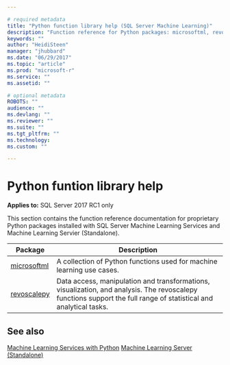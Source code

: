 ```yaml
---

# required metadata
title: "Python function library help (SQL Server Machine Learning)"
description: "Function reference for Python packages: microsoftml, revoscalepy"
keywords: ""
author: "HeidiSteen"
manager: "jhubbard"
ms.date: "06/29/2017"
ms.topic: "article"
ms.prod: "microsoft-r"
ms.service: ""
ms.assetid: ""

# optional metadata
ROBOTS: ""
audience: ""
ms.devlang: ""
ms.reviewer: ""
ms.suite: ""
ms.tgt_pltfrm: ""
ms.technology:
ms.custom: ""

---
```


# Python funtion library help

**Applies to:** SQL Server 2017 RC1 only

This section contains the function reference documentation for proprietary Python packages installed with SQL Server Machine Learning Services and Machine Learning Servier (Standalone).

|Package | Description |
|----|----|
|[microsoftml](microsoftml/index.md)|A collection of Python functions used for machine learning use cases.|
|[revoscalepy](revoscalepy/index.md) | Data access, manipulation and transformations, visualization, and analysis. The revoscalepy functions support the full range of statistical and analytical tasks.|

## See also

  [Machine Learning Services with Python](https://docs.microsoft.com/sql/advanced-analytics/python/sql-server-python-services)
  [Machine Learning Server (Standalone)](https://docs.microsoft.com/sql/advanced-analytics/r/r-server-standalone)